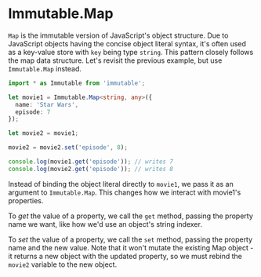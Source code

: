 # Immutable.Map

`Map` is the immutable version of JavaScript's object structure. Due to JavaScript objects having the concise object literal syntax, it's often used as a key-value store with `key` being type `string`. This pattern closely follows the map data structure. Let's revisit the previous example, but use `Immutable.Map` instead.

```typescript
import * as Immutable from 'immutable';

let movie1 = Immutable.Map<string, any>({
  name: 'Star Wars',
  episode: 7
});

let movie2 = movie1;

movie2 = movie2.set('episode', 8);

console.log(movie1.get('episode')); // writes 7
console.log(movie2.get('episode')); // writes 8
```

Instead of binding the object literal directly to `movie1`, we pass it as an argument to `Immutable.Map`. This changes how we interact with movie1's properties.

To _get_ the value of a property, we call the `get` method, passing the property name we want, like how we'd use an object's string indexer.

To _set_ the value of a property, we call the `set` method, passing the property name and the new value. Note that it won't mutate the existing Map object - it returns a new object with the updated property, so we must rebind the `movie2` variable to the new object.

